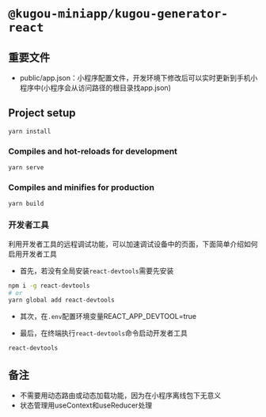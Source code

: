 # `@kugou-miniapp/kugou-generator-react`

## 重要文件
- public/app.json：小程序配置文件，开发环境下修改后可以实时更新到手机小程序中(小程序会从访问路径的根目录找app.json)

## Project setup
```
yarn install
```

### Compiles and hot-reloads for development
```
yarn serve
```

### Compiles and minifies for production
```
yarn build
```

### 开发者工具

利用开发者工具的远程调试功能，可以加速调试设备中的页面，下面简单介绍如何启用开发者工具

- 首先，若没有全局安装```react-devtools```需要先安装

```bash
npm i -g react-devtools
# or
yarn global add react-devtools
```

- 其次，在```.env```配置环境变量REACT_APP_DEVTOOL=true


- 最后，在终端执行```react-devtools```命令启动开发者工具

```bash
react-devtools
```

## 备注
- 不需要用动态路由或动态加载功能，因为在小程序离线包下无意义
- 状态管理用useContext和useReducer处理
